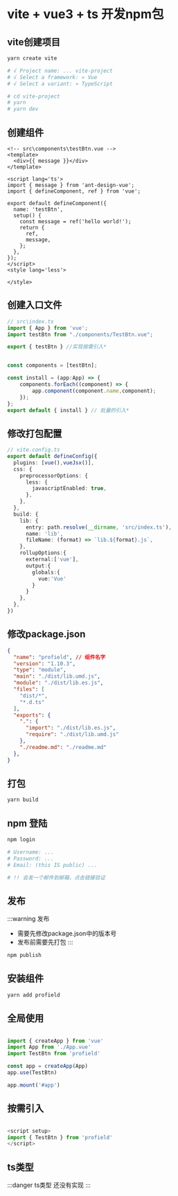 # vite + vue3 + ts 开发npm包

## vite创建项目

```bash
yarn create vite

# √ Project name: ... vite-project
# √ Select a framework: » Vue
# √ Select a variant: » TypeScript

# cd vite-project
# yarn
# yarn dev
```

## 创建组件

```vue
<!-- src\components\testBtn.vue -->
<template>
  <div>{{ message }}</div>
</template>

<script lang='ts'>
import { message } from 'ant-design-vue';
import { defineComponent, ref } from 'vue';

export default defineComponent({
  name: 'testBtn',
  setup() {
    const message = ref('hello world!');
    return {
      ref,
      message,
    };
  },
});
</script>
<style lang='less'>

</style>
```
## 创建入口文件

```ts
// src\index.ts
import { App } from 'vue';
import testBtn from "./components/TestBtn.vue";

export { testBtn } //实现按需引入*


const components = [testBtn];

const install = (app:App) => {
    components.forEach((component) => {
        app.component(component.name,component);
    });
};
export default { install } // 批量的引入*

```

## 修改打包配置

```ts
// vite.config.ts
export default defineConfig({
  plugins: [vue(),vueJsx()],
  css: {
    preprocessorOptions: {
      less: {
        javascriptEnabled: true,
      },
    },
  },
  build: {
    lib: {
      entry: path.resolve(__dirname, 'src/index.ts'),
      name: 'lib',
      fileName: (format) => `lib.${format}.js`,
    },
    rollupOptions:{
      external:['vue'],
      output:{
        globals:{
          vue:'Vue'
        }
      }
    },
  },
})
```
## 修改package.json

```json
{
  "name": "profield", // 组件名字
  "version": "1.10.3",
  "type": "module",
  "main": "./dist/lib.umd.js",
  "module": "./dist/lib.es.js",
  "files": [
    "dist/*",
    "*.d.ts"
  ],
  "exports": {
    ".": {
      "import": "./dist/lib.es.js",
      "require": "./dist/lib.umd.js"
    },
    "./readme.md": "./readme.md"
  },
}
```

## 打包

```bash
yarn build
```

## npm 登陆

```bash
npm login 

# Username: ...
# Password: ...
# Email: (this IS public) ...

# !! 会发一个邮件到邮箱，点击链接验证
```

## 发布

:::warning 发布
* 需要先修改package.json中的版本号
* 发布前需要先打包
:::

```bash
npm publish
```

## 安装组件

```bash
yarn add profield
```

## 全局使用

```ts

import { createApp } from 'vue'
import App from './App.vue'
import TestBtn from 'profield'

const app = createApp(App)
app.use(TestBtn)

app.mount('#app')

```

## 按需引入

```ts

<script setup>
import { TestBtn } from 'profield'
</script>
```

## ts类型

:::danger ts类型
还没有实现 
:::